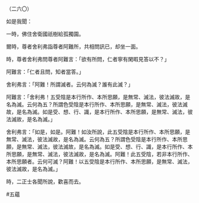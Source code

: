 （二六〇）

如是我聞：

一時，佛住舍衛國祇樹給孤獨園。

爾時，尊者舍利弗詣尊者阿難所，共相問訊已，却坐一面。

時，尊者舍利弗問尊者阿難言：「欲有所問，仁者寧有閑暇見答以不？」

阿難言：「仁者且問，知者當答。」

舍利弗言：「阿難！所謂滅者。云何為滅？誰有此滅？」

阿難言：「舍利弗！五受陰是本行所作、本所思願，是無常、滅法，彼法滅故，是名為滅。云何為五？所謂色受陰是本行所作、本所思願，是無常、滅法，彼法滅故，是名為滅。如是受、想、行、識，是本行所作、本所思願，是無常、滅法，彼法滅故，是名為滅。」

舍利弗言：「如是，如是。阿難！如汝所說，此五受陰是本行所作、本所思願，是無常、滅法，彼法滅故，是名為滅。云何為五？所謂色受陰是本行所作、本所思願，是無常、滅法，彼法滅故，是名為滅。如是受、想、行、識，是本行所作、本所思願，是無常、滅法，彼法滅故，是名為滅。阿難！此五受陰，若非本行所作、本所思願者。云何可滅？阿難！以五受陰是本行所作、本所思願，是無常、滅法，彼法滅故，是名為滅。」

時，二正士各聞所說，歡喜而去。





#五蘊
